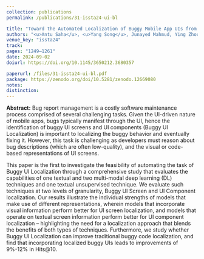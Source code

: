 ```yaml
---
collection: publications
permalink: /publications/31-issta24-ui-bl

title: "Toward the Automated Localization of Buggy Mobile App UIs from Bug Descriptions"
authors: "<u>Antu Saha</u>, <u>Yang Song</u>, Junayed Mahmud, Ying Zhou, Kevin Moran, and **Oscar Chaparro**"
venue_key: "issta24"
track: 
pages: "1249–1261"
date: 2024-09-02
doiurl: https://doi.org/10.1145/3650212.3680357

paperurl: /files/31-issta24-ui-bl.pdf
package: https://zenodo.org/doi/10.5281/zenodo.12669080
notes: 
distinction: 
---
```


**Abstract:** Bug report management is a costly software maintenance process comprised of several challenging tasks. Given the UI-driven nature of mobile apps, bugs typically manifest through the UI, hence the identification of buggy UI screens and UI components (Buggy UI Localization) is important to localizing the buggy behavior and eventually fixing it. However, this task is challenging as developers must reason about bug descriptions (which are often low-quality), and the visual or code-based representations of UI screens.

This paper is the first to investigate the feasibility of automating the task of Buggy UI Localization through a comprehensive study that evaluates the capabilities of one textual and two multi-modal deep learning (DL) techniques and one textual unsupervised technique. We evaluate such techniques at two levels of granularity, Buggy UI Screen and UI Component localization. Our results illustrate the individual strengths of models that make use of different representations, wherein models that incorporate visual information perform better for UI screen localization, and models that operate on textual screen information perform better for UI component localization – highlighting the need for a localization approach that blends the benefits of both types of techniques. Furthermore, we study whether Buggy UI Localization can improve traditional buggy code localization, and find that incorporating localized buggy UIs leads to improvements of 9%-12% in Hits@10.